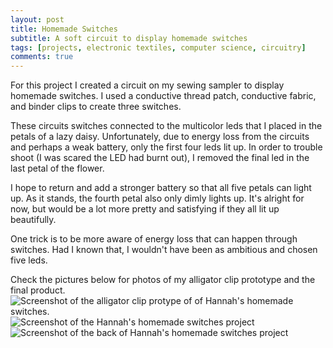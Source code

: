 ```yaml
---
layout: post
title: Homemade Switches
subtitle: A soft circuit to display homemade switches
tags: [projects, electronic textiles, computer science, circuitry]
comments: true
---
```

For this project I created a circuit on my sewing sampler to display homemade switches. I used a conductive thread patch, conductive fabric, and binder clips to create three switches.

These circuits switches connected to the multicolor leds that I placed in the petals of a lazy daisy. Unfortunately, due to energy loss from the circuits and perhaps a weak battery, only the first four leds lit up. In order to trouble shoot (I was scared the LED had burnt out), I removed the final led in the last petal of the flower. 

I hope to return and add a stronger battery so that all five petals can light up. As it stands, the fourth petal also only dimly lights up. It's alright for now, but would be a lot more pretty and satisfying if they all lit up beautifully. 

One trick is to be more aware of energy loss that can happen through switches. Had I known that, I wouldn't have been as ambitious and chosen five leds. 

Check the pictures below for photos of my alligator clip prototype and the final product.  
![Screenshot of the alligator clip protype of of Hannah's homemade switches.](http://hannahtager.github.io/img/alligatorSwitches.JPG)
![Screenshot of the Hannah's homemade switches project](http://hannahtager.github.io/img/finishedSwitches.JPG)
![Screenshot of the back of Hannah's homemade switches project](http://hannahtager.github.io/img/homemadeSwitchesBack1.JPG)
